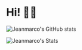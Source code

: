 # Hi! :wave::smiley:


![Jeanmarco's GitHub stats](https://github-readme-stats.vercel.app/api?username=OctavoPE&theme=radical&show_icons=true)

![Jeanmarco's Stats](https://github-readme-stats.vercel.app/api/top-langs/?username=OctavoPE&theme=blue-green)
